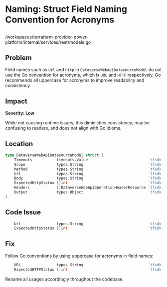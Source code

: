 # Naming: Struct Field Naming Convention for Acronyms

##

/workspaces/terraform-provider-power-platform/internal/services/rest/models.go

## Problem

Field names such as `Url` and `Http` in `DataverseWebApiDatasourceModel` do not use the Go convention for acronyms, which is `URL` and `HTTP` respectively. Go recommends all uppercase for acronyms to improve readability and consistency.

## Impact

**Severity: Low**

While not causing runtime issues, this diminishes consistency, may be confusing to readers, and does not align with Go idioms.

## Location

```go
type DataverseWebApiDatasourceModel struct {
    Timeouts           timeouts.Value                           `tfsdk:"timeouts"`
    Scope              types.String                             `tfsdk:"scope"`
    Method             types.String                             `tfsdk:"method"`
    Url                types.String                             `tfsdk:"url"`
    Body               types.String                             `tfsdk:"body"`
    ExpectedHttpStatus []int                                    `tfsdk:"expected_http_status"`
    Headers            []DataverseWebApiOperationHeaderResource `tfsdk:"headers"`
    Output             types.Object                             `tfsdk:"output"`
}
```

## Code Issue

```go
    Url                types.String                             `tfsdk:"url"`
    ExpectedHttpStatus []int                                    `tfsdk:"expected_http_status"`
```

## Fix

Follow Go conventions by using uppercase for acronyms in field names:

```go
    URL                types.String                             `tfsdk:"url"`
    ExpectedHTTPStatus []int                                    `tfsdk:"expected_http_status"`
```

Rename all usages accordingly throughout the codebase.

